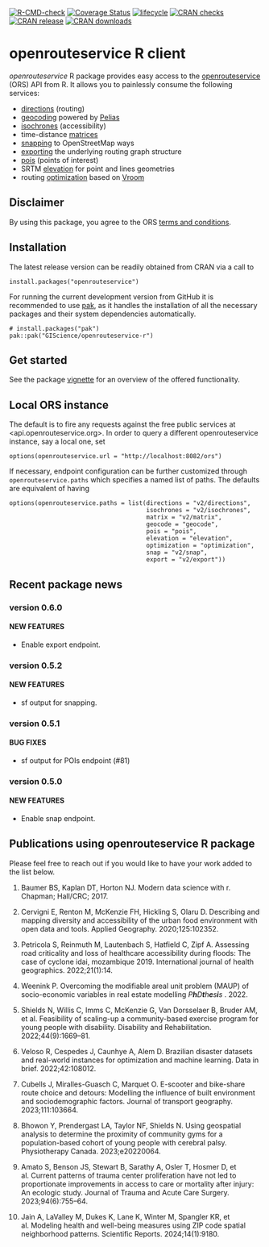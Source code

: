 <!-- README.md is generated from README.Rmd. Please edit that file -->
<!-- badges: start -->

[![R-CMD-check](https://github.com/GIScience/openrouteservice-r/actions/workflows/R-CMD-check.yaml/badge.svg)](https://github.com/GIScience/openrouteservice-r/actions/workflows/R-CMD-check.yaml)
[![Coverage
Status](https://img.shields.io/codecov/c/github/GIScience/openrouteservice-r/master.svg)](https://app.codecov.io/github/GIScience/openrouteservice-r?branch=master)
[![lifecycle](https://lifecycle.r-lib.org/articles/figures/lifecycle-stable.svg)](https://lifecycle.r-lib.org/articles/stages.html#stable)
[![CRAN
checks](https://badges.cranchecks.info/summary/openrouteservice.svg)](https://cran.r-project.org/web/checks/check_results_openrouteservice.html)
[![CRAN
release](https://www.r-pkg.org/badges/version-ago/openrouteservice)](https://cran.r-project.org/package=openrouteservice)
[![CRAN
downloads](http://cranlogs.r-pkg.org/badges/grand-total/openrouteservice)](http://cranlogs.r-pkg.org/badges/grand-total/openrouteservice)
<!-- badges: end -->

# openrouteservice R client

*openrouteservice* R package provides easy access to the
[openrouteservice](https://openrouteservice.org) (ORS) API from R. It
allows you to painlessly consume the following services:

-   [directions](https://openrouteservice.org/dev/#/api-docs/v2/directions/%7Bprofile%7D/post)
    (routing)
-   [geocoding](https://openrouteservice.org/dev/#/api-docs/geocode)
    powered by [Pelias](https://pelias.io)
-   [isochrones](https://openrouteservice.org/dev/#/api-docs/v2/isochrones/%7Bprofile%7D/post)
    (accessibility)
-   time-distance
    [matrices](https://openrouteservice.org/dev/#/api-docs/v2/matrix/%7Bprofile%7D/post)
-   [snapping](https://openrouteservice.org/dev/#/api-docs/v2/snap/%7Bprofile%7D/post)
    to OpenStreetMap ways
-   [exporting](https://openrouteservice.org/dev/#/api-docs/v2/export/%7Bprofile%7D/post)
    the underlying routing graph structure
-   [pois](https://openrouteservice.org/dev/#/api-docs/pois/post)
    (points of interest)
-   SRTM
    [elevation](https://openrouteservice.org/dev/#/api-docs/elevation)
    for point and lines geometries
-   routing
    [optimization](https://openrouteservice.org/dev/#/api-docs/optimization/post)
    based on [Vroom](http://vroom-project.org/)

## Disclaimer

By using this package, you agree to the ORS [terms and
conditions](https://openrouteservice.org/terms-of-service/).

## Installation

The latest release version can be readily obtained from CRAN via a call
to

    install.packages("openrouteservice")

For running the current development version from GitHub it is
recommended to use [pak](https://CRAN.R-project.org/package=pak), as it
handles the installation of all the necessary packages and their system
dependencies automatically.

    # install.packages("pak")
    pak::pak("GIScience/openrouteservice-r")

## Get started

See the package
[vignette](https://giscience.github.io/openrouteservice-r/articles/openrouteservice.html)
for an overview of the offered functionality.

## Local ORS instance

The default is to fire any requests against the free public services at
&lt;api.openrouteservice.org&gt;. In order to query a different
openrouteservice instance, say a local one, set

    options(openrouteservice.url = "http://localhost:8082/ors")

If necessary, endpoint configuration can be further customized through
`openrouteservice.paths` which specifies a named list of paths. The
defaults are equivalent of having

    options(openrouteservice.paths = list(directions = "v2/directions",
                                          isochrones = "v2/isochrones",
                                          matrix = "v2/matrix",
                                          geocode = "geocode",
                                          pois = "pois",
                                          elevation = "elevation",
                                          optimization = "optimization",
                                          snap = "v2/snap",
                                          export = "v2/export"))

## Recent package news

### version 0.6.0

#### NEW FEATURES

-   Enable export endpoint.

### version 0.5.2

#### NEW FEATURES

-   sf output for snapping.

### version 0.5.1

#### BUG FIXES

-   sf output for POIs endpoint (#81)

### version 0.5.0

#### NEW FEATURES

-   Enable snap endpoint.

## Publications using openrouteservice R package

Please feel free to reach out if you would like to have your work added
to the list below.

1.  Baumer BS, Kaplan DT, Horton NJ. Modern data science with r.
    Chapman; Hall/CRC; 2017.

2.  Cervigni E, Renton M, McKenzie FH, Hickling S, Olaru D. Describing
    and mapping diversity and accessibility of the urban food
    environment with open data and tools. Applied Geography.
    2020;125:102352.

3.  Petricola S, Reinmuth M, Lautenbach S, Hatfield C, Zipf A. Assessing
    road criticality and loss of healthcare accessibility during floods:
    The case of cyclone idai, mozambique 2019. International journal of
    health geographics. 2022;21(1):14.

4.  Weenink P. Overcoming the modifiable areal unit problem (MAUP) of
    socio-economic variables in real estate modelling
    *P**h**D**t**h**e**s**i**s*
    . 2022.

5.  Shields N, Willis C, Imms C, McKenzie G, Van Dorsselaer B, Bruder
    AM, et al. Feasibility of scaling-up a community-based exercise
    program for young people with disability. Disability and
    Rehabilitation. 2022;44(9):1669–81.

6.  Veloso R, Cespedes J, Caunhye A, Alem D. Brazilian disaster datasets
    and real-world instances for optimization and machine learning. Data
    in brief. 2022;42:108012. </span>

7.  Cubells J, Miralles-Guasch C, Marquet O. E-scooter and bike-share
    route choice and detours: Modelling the influence of built
    environment and sociodemographic factors. Journal of transport
    geography. 2023;111:103664.

8.  Bhowon Y, Prendergast LA, Taylor NF, Shields N. Using geospatial
    analysis to determine the proximity of community gyms for a
    population-based cohort of young people with cerebral palsy.
    Physiotherapy Canada. 2023;e20220064.

9.  Amato S, Benson JS, Stewart B, Sarathy A, Osler T, Hosmer D, et
    al. Current patterns of trauma center proliferation have not led to
    proportionate improvements in access to care or mortality after
    injury: An ecologic study. Journal of Trauma and Acute Care Surgery.
    2023;94(6):755–64.

10. Jain A, LaValley M, Dukes K, Lane K, Winter M, Spangler KR, et
    al. Modeling health and well-being measures using ZIP code spatial
    neighborhood patterns. Scientific Reports. 2024;14(1):9180.
